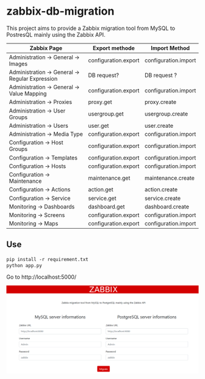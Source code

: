 # zabbix-db-migration
This project aims to provide a Zabbix migration tool from MySQL to PostresQL mainly using the Zabbix API.

| Zabbix Page                                     | Export methode       | Import Method         |
|-------------------------------------------------|----------------------|-----------------------|
| Administration -> General -> Images             | configuration.export | configuration.import  |
| Administration -> General -> Regular Expression |  DB request?         |  DB request ?         |
| Administration -> General -> Value Mapping      | configuration.export | configuration.import  |
| Administration -> Proxies                       | proxy.get            | proxy.create          |
| Administration -> User Groups                   | usergroup.get        | usergroup.create      |
| Administration -> Users                         | user.get             | user.create           |
| Administration -> Media Type                    | configuration.export | configuration.import  |
| Configuration -> Host Groups                    | configuration.export | configuration.import  |
| Configuration -> Templates                      | configuration.export | configuration.import  |
| Configuration -> Hosts                          | configuration.export | configuration.import  |
| Configuration -> Maintenance                    | maintenance.get      | maintenance.create    |
| Configuration -> Actions                        | action.get           | action.create         |
| Configuration -> Service                        | service.get          | service.create        |
| Monitoring -> Dashboards                        | dashboard.get        | dashboard.create      |
| Monitoring -> Screens                           | configuration.export | configuration.import  |
| Monitoring -> Maps                              | configuration.export | configuration.import  |

## Use

```
pip install -r requirement.txt
python app.py
```
Go to http://localhost:5000/

![flask](/static/img/flask.png "bootstrap flask")



